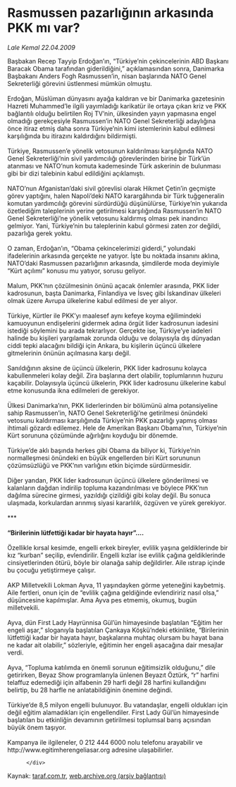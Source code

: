 # Rasmussen pazarlığının arkasında PKK mı var?

*Lale Kemal 22.04.2009*

<div class="yazi">Başbakan Recep Tayyip Erdoğan’ın, “Türkiye’nin çekincelerinin ABD Başkanı Baracak Obama tarafından giderildiğini,” açıklamasından sonra, Danimarka Başbakanı Anders Fogh Rasmussen’in, nisan başlarında NATO Genel Sekreterliği görevini üstlenmesi mümkün olmuştu. <br/><br/>Erdoğan, Müslüman dünyasını ayağa kaldıran ve bir Danimarka gazetesinin Hazreti Muhammed’le ilgili yayımladığı karikatür ile ortaya çıkan kriz ve PKK bağlantılı olduğu belirtilen Roj TV’nin, ülkesinden yayın yapmasına engel olmadığı gerekçesiyle Rasmussen’in NATO Genel Sekreterliği adaylığına önce itiraz etmiş daha sonra Türkiye’nin kimi istemlerinin kabul edilmesi karşılığında bu itirazını kaldırdığını bildirmişti. <br/><br/>Türkiye, Rasmussen’e yönelik vetosunun kaldırılması karşılığında NATO Genel Sekreterliği’nin sivil yardımcılığı görevlerinden birine bir Türk’ün atanması ve NATO’nun komuta kademesinde Türk askerinin de bulunması gibi bir dizi talebinin kabul edildiğini açıklamıştı. <br/><br/>NATO’nun Afganistan’daki sivil görevlisi olarak Hikmet Çetin’in geçmişte görev yaptığını, halen Napoli’deki NATO karargâhında bir Türk tuğgeneralin komutan yardımcılığı görevini sürdürdüğü düşünülürse, Türkiye’nin yukarıda özetlediğim taleplerinin yerine getirilmesi karşılığında Rasmussen’in NATO Genel Sekreterliği’ne yönelik vetosunu kaldırmış olması pek inandırıcı gelmiyor. Yani, Türkiye’nin bu taleplerinin kabul görmesi zaten zor değildi, pazarlığa gerek yoktu. <br/><br/>O zaman, Erdoğan’ın, “Obama çekincelerimizi giderdi,” yolundaki ifadelerinin arkasında gerçekte ne yatıyor. İşte bu noktada insanını aklına, NATO’daki Rasmussen pazarlığının arkasında, şimdilerde moda deyimiyle “Kürt açılımı” konusu mu yatıyor, sorusu geliyor. <br/><br/>Malum, PKK’nın çözülmesinin önünü açacak önlemler arasında, PKK lider kadrosunun, başta Danimarka, Finlandiya ve İsveç gibi İskandinav ülkeleri olmak üzere Avrupa ülkelerine kabul edilmesi de yer alıyor. <br/><br/>Türkiye, Kürtler ile PKK’yı maalesef aynı kefeye koyma eğilimindeki kamuoyunun endişelerini gidermek adına örgüt lider kadrosunun iadesini istediği söylemini bu arada tekrarlıyor. Gerçekte ise, Türkiye’ye iadeleri halinde bu kişileri yargılamak zorunda olduğu ve dolayısıyla dış dünyadan ciddi tepki alacağını bildiği için Ankara, bu kişilerin üçüncü ülkelere gitmelerinin önünün açılmasına karşı değil. <br/><br/>Sanıldığının aksine de üçüncü ülkelerin, PKK lider kadrosunu kolayca kabullenmeleri kolay değil. Zira başlarına dert olabilir, toplumlarının huzuru kaçabilir. Dolayısıyla üçüncü ülkelerin, PKK lider kadrosunu ülkelerine kabul etme konusunda ikna edilmeleri de gerekiyor. <br/><br/>Ülkesi Danimarka’nın, PKK liderlerinden bir bölümünü alma potansiyeline sahip Rasmussen’in, NATO Genel Sekreterliği’ne getirilmesi önündeki vetosunu kaldırması karşılığında Türkiye’nin PKK pazarlığı yapmış olması ihtimali gözardı edilemez. Hele de Amerikan Başkanı Obama’nın, Türkiye’nin Kürt sorununa çözümünde ağırlığını koyduğu bir dönemde. <br/><br/>Türkiye’de aklı başında herkes gibi Obama da biliyor ki, Türkiye’nin normalleşmesi önündeki en büyük engellerden biri Kürt sorununun çözümsüzlüğü ve PKK’nın varlığını etkin biçimde sürdürmesidir. <br/><br/>Diğer yandan, PKK lider kadrosunun üçüncü ülkelere gönderilmesi ve kalanların dağdan indirilip topluma kazandırılması ve böylece PKK’nın dağılma sürecine girmesi, yazıldığı çizildiği gibi kolay değil. Bu sonuca ulaşmada, korkulardan arınmış siyasi kararlılık, özgüven ve yürek gerekiyor. <br/><br/>***<br/><br/><strong>“Birilerinin lütfettiği kadar bir hayata hayır”....</strong> <br/><br/>Özellikle kırsal kesimde, engelli erkek bireyler, evlilik yaşına geldiklerinde bir kız “kurban” seçilip, evlendirilir. Engelli kızlar ise evlilik çağına geldiklerinde cinsiyetlerinden ötürü, böyle bir olanağa sahip değildirler. Aile ıstırap içinde bu çocuğu yetiştirmeye çalışır. <br/><br/>AKP Milletvekili Lokman Ayva, 11 yaşındayken görme yeteneğini kaybetmiş. Aile fertleri, onun için de “evlilik çağına geldiğinde evlendiririz nasıl olsa,” düşüncesine kapılmışlar. Ama Ayva pes etmemiş, okumuş, bugün milletvekili. <br/><br/>Ayva, dün First Lady Hayrünnisa Gül’ün himayesinde başlatılan “Eğitim her engeli aşar,” sloganıyla başlatılan Çankaya Köşkü’ndeki etkinlikte, “Birilerinin lütfettiği kadar bir hayata hayır, başkalarına muhtaç olursam bu hayat bana ne kadar ait olabilir,” sözleriyle, eğitimin her engeli aşacağına dair mesajlar verdi. <br/><br/>Ayva, “Topluma katılımda en önemli sorunun eğitimsizlik olduğunu,” dile getirirken, Beyaz Show programlarıyla ünlenen Beyazıt Öztürk, “r” harfini telaffuz edemediği için alfabenin 29 harfi değil 28 harfini kullandığını belirtip, bu 28 harfle ne anlatabildiğinin önemine değindi. <br/><br/>Türkiye’de 8,5 milyon engelli bulunuyor. Bu vatandaşlar, engelli oldukları için değil eğitim alamadıkları için engellendiler. First Lady Gül’ün himayesinde başlatılan bu etkinliğin devamının getirilmesi toplumsal barış açısından büyük önem taşıyor. <br/><br/>Kampanya ile ilgileneler, 0 212 444 6000 nolu telefonu arayabilir ve http://www.egitimherengeliasar.org adresine ulaşabilirler.
                                    
          
          
          
          </div>

Kaynak: [taraf.com.tr](http://www.taraf.com.tr/lale-kemal/makale-rasmussen-pazarliginin-arkasinda-pkk-mi-var.htm), [web.archive.org (arşiv bağlantısı)](http://web.archive.org/web/20130815113950/http://www.taraf.com.tr/lale-kemal/makale-rasmussen-pazarliginin-arkasinda-pkk-mi-var.htm)
